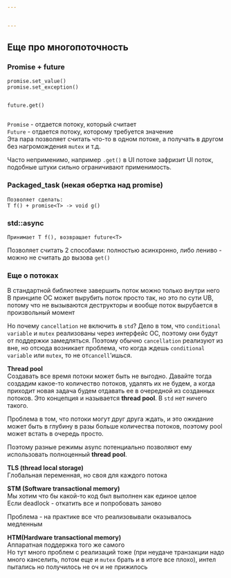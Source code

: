 ```yaml
---


---
```


<h2 id="еще-про-многопоточность">Еще про многопоточность</h2>
<h3 id="promise--future">Promise + future</h3>
<pre class=" language-cpp"><code class="prism  language-cpp">promise<span class="token punctuation">.</span><span class="token function">set_value</span><span class="token punctuation">(</span><span class="token punctuation">)</span>
promise<span class="token punctuation">.</span><span class="token function">set_exception</span><span class="token punctuation">(</span><span class="token punctuation">)</span>

future<span class="token punctuation">.</span><span class="token function">get</span><span class="token punctuation">(</span><span class="token punctuation">)</span>
</code></pre>
<p><code>Promise</code> - отдается потоку, который считает<br>
<code>Future</code> - отдается потоку, которому требуется значение<br>
Эта пара позволяет считать что-то в одном потоке, а получать в другом без нагромождения <code>mutex</code> и т.д.</p>
<p>Часто неприменимо, например <code>.get()</code> в UI потоке зафризит UI поток, подобные штуки сильно ограничивают применимость.</p>
<h3 id="packaged_task-некая-обертка-над-promise">Packaged_task (некая обертка над promise)</h3>
<pre class=" language-cpp"><code class="prism  language-cpp">Позволяет сделать<span class="token operator">:</span>
T <span class="token function">f</span><span class="token punctuation">(</span><span class="token punctuation">)</span> <span class="token operator">+</span> promise<span class="token operator">&lt;</span>T<span class="token operator">&gt;</span> <span class="token operator">-</span><span class="token operator">&gt;</span> <span class="token keyword">void</span> <span class="token function">g</span><span class="token punctuation">(</span><span class="token punctuation">)</span>
</code></pre>
<h3 id="stdasync">std::async</h3>
<pre class=" language-cpp"><code class="prism  language-cpp">Принимает T <span class="token function">f</span><span class="token punctuation">(</span><span class="token punctuation">)</span><span class="token punctuation">,</span> возвращает future<span class="token operator">&lt;</span>T<span class="token operator">&gt;</span>
</code></pre>
<p>Позволяет считать 2 способами: полностью асинхронно, либо лениво - можно не считать до вызова <code>get()</code></p>
<h3 id="еще-о-потоках">Еще о потоках</h3>
<p>В стандартной библиотеке завершить поток можно только внутри него<br>
В принципе ОС может вырубить поток просто так, но это по сути UB, потому что не вызываются деструкторы и вообще поток вырубается в произвольный момент</p>
<p>Но почему <code>cancellation</code> не включить в <code>std</code>? Дело в том, что <code>conditional variable</code> и <code>mutex</code> реализованы через интерфейс ОС, поэтому они будут от поддержки замедляться. Поэтому обычно <code>cancellation</code> реализуют из вне, но отсюда возникает проблема, что когда ждешь <code>conditional variable</code> или <code>mutex</code>, то не от<code>cancell</code>’ишься.</p>
<p><strong>Thread pool</strong><br>
Создавать все время потоки может быть не выгодно. Давайте тогда создадим какое-то количество потоков, удалять их не будем, а когда приходит новая задача будем отдавать ее в очередной из созданных потоков. Это концепция и называется <strong>thread pool</strong>. В <code>std</code> нет ничего такого.</p>
<p>Проблема в том, что потоки могут друг друга ждать, и это ожидание может быть в глубину в разы больше количества потоков, поэтому pool может встать в очередь просто.</p>
<p>Поэтому разные режимы async потенциально позволяют ему использовать полноценный <strong>thread pool</strong>.</p>
<p><strong>TLS (thread local storage)</strong><br>
Глобальная переменная, но своя для каждого потока</p>
<p><strong>STM (Software transactional  memory)</strong><br>
Мы хотим что бы какой-то код был выполнен как единое целое<br>
Если deadlock - откатить все и попробовать заново</p>
<p>Проблема - на практике все что реализовывали оказывалось медленным</p>
<p><strong>HTM(Hardware  transactional  memory)</strong><br>
Аппаратная поддержка того же самого<br>
Но тут много проблем с реализаций тоже (при неудаче транзакции надо много канселить, потом еще и <code>mutex</code> брать и в итоге все плохо), интел пытались но получилось не оч и не прижилось</p>

